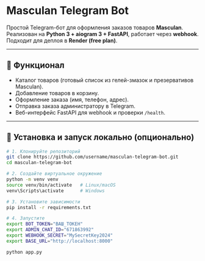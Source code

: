 # Masculan Telegram Bot

Простой Telegram-бот для оформления заказов товаров **Masculan**.  
Реализован на **Python 3 + aiogram 3 + FastAPI**, работает через **webhook**.  
Подходит для деплоя в **Render (free plan)**.

---

## 🚀 Функционал
- Каталог товаров (готовый список из гелей-змазок и презервативов Masculan).
- Добавление товаров в корзину.
- Оформление заказа (имя, телефон, адрес).
- Отправка заказа администратору в Telegram.
- Веб-интерфейс FastAPI для webhook и проверки `/health`.

---

## 🔧 Установка и запуск локально (опционально)

```bash
# 1. Клонируйте репозиторий
git clone https://github.com/username/masculan-telegram-bot.git
cd masculan-telegram-bot

# 2. Создайте виртуальное окружение
python -m venv venv
source venv/bin/activate   # Linux/macOS
venv\Scripts\activate      # Windows

# 3. Установите зависимости
pip install -r requirements.txt

# 4. Запустите
export BOT_TOKEN="ВАШ_ТОКЕН"
export ADMIN_CHAT_ID="671863992"
export WEBHOOK_SECRET="MySecretKey2024"
export BASE_URL="http://localhost:8000"

python app.py
